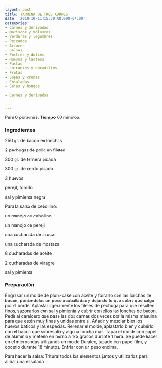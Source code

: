 ```yaml
---
layout: post
title: TARRINA DE TRES CARNES
date: '2010-10-11T15:30:00.000-07:00'
categories:
- Carnes y derivados
- Mariscos y moluscos
- Verduras y legumbres
- Pescados
- Arroces
- Salsas
- Postres y dulces
- Huevos y lacteos
- Pastas
- Entrantes y bocadillos
- Frutas
- Sopas y cremas
- Ensaladas
- Setas y hongos

- Carnes y derivados


---
```


Para 8 personas.
<b>Tiempo</b> 60 minutos.

<h3>Ingredientes</h3>

250 gr. de bacon en lonchas

2 pechugas de pollo en filetes

300 gr. de ternera picada

300 gr. de cerdo picado

3 huevos

perejil, tomillo

sal y pimienta negra

Para la salsa de cebollino:

un manojo de cebollino

un manojo de perejil

una cucharada de azucar

una cucharada de mostaza

8 cucharadas de aceite

2 cucharadas de vinagre

sal y pimienta

<h3>Preparación</h3>

Engrasar un molde de plum-cake con aceite y forrarlo con las lonchas de bacon, poniendolas un poco acaballadas y dejando lo que sobre que salga por el borde. Aplastar ligeramente los filetes de pechuga para que resulten finos, sazonarlos con sal y pimienta y cubrir con ellos las lonchas de bacon. Pedir al carnicero que pase las dos carnes dos veces por la misma máquina para que estén muy finas y unidas entre si. Añadir y mezclar bien los huevos batidos y las especias. Rellenar el molde, aplastarlo bien y cubrirlo con el bacon que sobresalía y alguna loncha mas. Tapar el molde con papel de aluminio y meterlo en horno a 175 grados durante 1 hora. Se puede hacer en el microondas utilizando un molde Duralex, tapado con papel film, y cocerlo durante 18 minutos. Enfriar con un peso encima.

Para hacer la salsa: Tritural todos los elementos juntos y utilizarlos para aliñar una ensalada.

